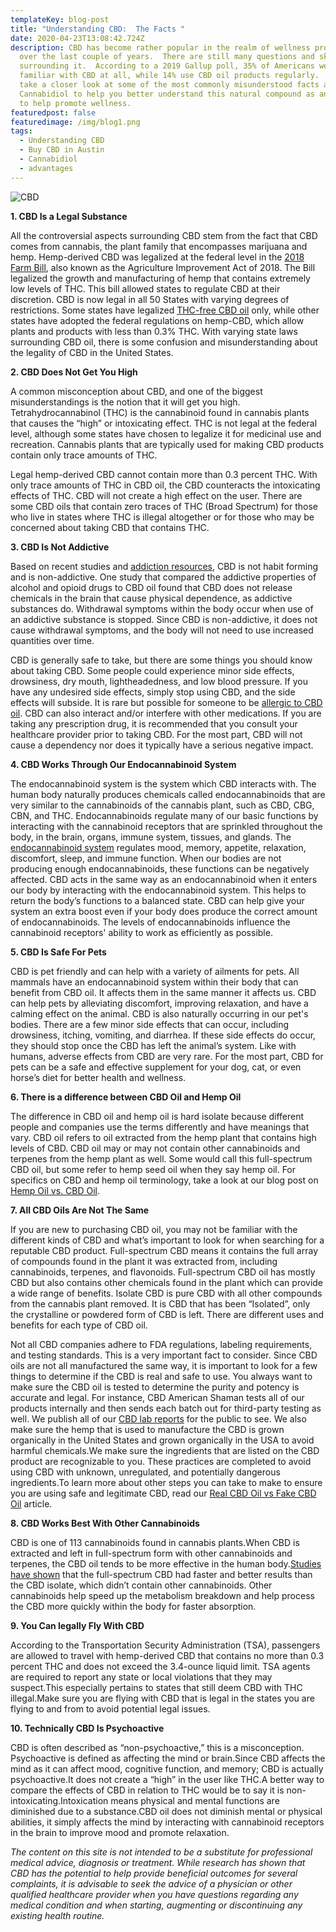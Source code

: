 ```yaml
---
templateKey: blog-post
title: "Understanding CBD:  The Facts "
date: 2020-04-23T13:08:42.724Z
description: CBD has become rather popular in the realm of wellness products
  over the last couple of years.  There are still many questions and skepticism
  surrounding it.  According to a 2019 Gallup poll, 35% of Americans were not
  familiar with CBD at all, while 14% use CBD oil products regularly.  Let’s
  take a closer look at some of the most commonly misunderstood facts about
  Cannabidiol to help you better understand this natural compound as an option
  to help promote wellness.
featuredpost: false
featuredimage: /img/blog1.png
tags:
  - Understanding CBD
  - Buy CBD in Austin
  - Cannabidiol
  - advantages
---
```

![CBD](/img/blog1.png)

**1. CBD Is a Legal Substance**

All the controversial aspects surrounding CBD stem from the fact that CBD comes from cannabis, the plant family that encompasses marijuana and hemp. Hemp-derived CBD was legalized at the federal level in the [2018 Farm Bill](https://www.farmers.gov/manage/farmbill), also known as the Agriculture Improvement Act of 2018. The Bill legalized the growth and manufacturing of hemp that contains extremely low levels of THC. This bill allowed states to regulate CBD at their discretion. CBD is now legal in all 50 States with varying degrees of restrictions. Some states have legalized [THC-free CBD oil](https://cbdamericanshaman.com/thc-free-cbd-oil) only, while other states have adopted the federal regulations on hemp-CBD, which allow plants and products with less than 0.3% THC.  With varying state laws surrounding CBD oil, there is some confusion and misunderstanding about the legality of CBD in the United States.

**2. CBD Does Not Get You High**

A common misconception about CBD, and one of the biggest misunderstandings is the notion that it will get you high. Tetrahydrocannabinol (THC) is the cannabinoid found in cannabis plants that causes the “high” or intoxicating effect. THC is not legal at the federal level, although some states have chosen to legalize it for medicinal use and recreation. Cannabis plants that are typically used for making CBD products contain only trace amounts of THC.

Legal hemp-derived CBD cannot contain more than 0.3 percent THC. With only trace amounts of THC in CBD oil, the CBD counteracts the intoxicating effects of THC. CBD will not create a high effect on the user. There are some CBD oils that contain zero traces of THC (Broad Spectrum) for those who live in states where THC is illegal altogether or for those who may be concerned about taking CBD that contains THC.

**3. CBD Is Not Addictive**

Based on recent studies and [addiction resources](https://www.addictionresource.net/blog/cbd-addiction/), CBD is not habit forming and is non-addictive. One study that compared the addictive properties of alcohol and opioid drugs to CBD oil found that CBD does not release chemicals in the brain that cause physical dependence, as addictive substances do.  Withdrawal symptoms within the body occur when use of an addictive substance is stopped.  Since CBD is non-addictive, it does not cause withdrawal symptoms, and the body will not need to use increased quantities over time.

CBD is generally safe to take, but there are some things you should know about taking CBD. Some people could experience minor side effects, drowsiness, dry mouth, lightheadedness, and low blood pressure. If you have any undesired side effects, simply stop using CBD, and the side effects will subside. It is rare but possible for someone to be [allergic to CBD oil](https://cbdamericanshaman.com/blog/can-someone-be-allergic-to-cbd). CBD can also interact and/or interfere with other medications. If you are taking any prescription drug, it is recommended that you consult your healthcare provider prior to taking CBD. For the most part, CBD will not cause a dependency nor does it typically have a serious negative impact.

**4. CBD Works Through Our Endocannabinoid System**

The endocannabinoid system is the system which CBD interacts with. The human body naturally produces chemicals called endocannabinoids that are very similar to the cannabinoids of the cannabis plant, such as CBD, CBG, CBN, and THC. Endocannabinoids regulate many of our basic functions by interacting with the cannabinoid receptors that are sprinkled throughout the body, in the brain, organs, immune system, tissues, and glands. The [endocannabinoid system](https://www.uclahealth.org/cannabis/human-endocannabinoid-system) regulates mood, memory, appetite, relaxation, discomfort, sleep, and immune function. When our bodies are not producing enough endocannabinoids, these functions can be negatively affected. CBD acts in the same way as an endocannabinoid when it enters our body by interacting with the endocannabinoid system. This helps to return the body’s functions to a balanced state. CBD can help give your system an extra boost even if your body does produce the correct amount of endocannabinoids. The levels of endocannabinoids influence the cannabinoid receptors' ability to work as efficiently as possible.

**5. CBD Is Safe For Pets**

CBD is pet friendly and can help with a variety of ailments for pets. All mammals have an endocannabinoid system within their body that can benefit from CBD oil. It affects them in the same manner it affects us. CBD can help pets by alleviating discomfort, improving relaxation, and have a calming effect on the animal. CBD is also naturally occurring in our pet's bodies. There are a few minor side effects that can occur, including drowsiness, itching, vomiting, and diarrhea. If these side effects do occur, they should stop once the CBD has left the animal’s system. Like with humans, adverse effects from CBD are very rare. For the most part, CBD for pets can be a safe and effective supplement for your dog, cat, or even horse’s diet for better health and wellness.

**6. There is a difference between CBD Oil and Hemp Oil**

The difference in CBD oil and hemp oil is hard isolate because different people and companies use the terms differently and have meanings that vary. CBD oil refers to oil extracted from the hemp plant that contains high levels of CBD. CBD oil may or may not contain other cannabinoids and terpenes from the hemp plant as well. Some would call this full-spectrum CBD oil, but some refer to hemp seed oil when they say hemp oil. For specifics on CBD and hemp oil terminology, take a look at our blog post on [Hemp Oil vs. CBD Oil](https://cbdamericanshaman.com/blog/hemp-oil-vs-cbd-oil).

**7. All CBD Oils Are Not The Same**

If you are new to purchasing CBD oil, you may not be familiar with the different kinds of CBD and what’s important to look for when searching for a reputable CBD product. Full-spectrum CBD means it contains the full array of compounds found in the plant it was extracted from, including cannabinoids, terpenes, and flavonoids. Full-spectrum CBD oil has mostly CBD but also contains other chemicals found in the plant which can provide a wide range of benefits. Isolate CBD is pure CBD with all other compounds from the cannabis plant removed. It is CBD that has been “Isolated”, only the crystalline or powdered form of CBD is left. There are different uses and benefits for each type of CBD oil.

Not all CBD companies adhere to FDA regulations, labeling requirements, and testing standards. This is a very important fact to consider. Since CBD oils are not all manufactured the same way, it is important to look for a few things to determine if the CBD is real and safe to use. You always want to make sure the CBD oil is tested to determine the purity and potency is accurate and legal. For instance, CBD American Shaman tests all of our products internally and then sends each batch out for third-party testing as well. We publish all of our [CBD lab reports](https://cbdamericanshaman.com/lab-reports) for the public to see. We also make sure the hemp that is used to manufacture the CBD is grown organically in the United States and grown organically in the USA to avoid harmful chemicals.We make sure the ingredients that are listed on the CBD product are recognizable to you. These practices are completed to avoid using CBD with unknown, unregulated, and potentially dangerous ingredients.To learn more about other steps you can take to make to ensure you are using safe and legitimate CBD, read our [Real CBD Oil vs Fake CBD Oil](https://cbdamericanshaman.com/blog/cbd-oil-know-how-to-spot-the-fake-stuff-from-the-real) article.

**8. CBD Works Best With Other Cannabinoids**

CBD is one of 113 cannabinoids found in cannabis plants.When CBD is extracted and left in full-spectrum form with other cannabinoids and terpenes, the CBD oil tends to be more effective in the human body.[Studies have shown](https://file.scirp.org/pdf/PP_2015021016351567.pdf) that the full-spectrum CBD had faster and better results than the CBD isolate, which didn’t contain other cannabinoids. Other cannabinoids help speed up the metabolism breakdown and help process the CBD more quickly within the body for faster absorption.

 **9. You Can legally Fly With CBD**

According to the Transportation Security Administration (TSA), passengers are allowed to travel with hemp-derived CBD that contains no more than 0.3 percent THC and does not exceed the 3.4-ounce liquid limit. TSA agents are required to report any state or local violations that they may suspect.This especially pertains to states that still deem CBD with THC illegal.Make sure you are flying with CBD that is legal in the states you are flying to and from to avoid potential legal issues.

 **10. Technically CBD Is Psychoactive**

CBD is often described as “non-psychoactive,” this is a misconception. Psychoactive is defined as affecting the mind or brain.Since CBD affects the mind as it can affect mood, cognitive function, and memory; CBD is actually psychoactive.It does not create a “high” in the user like THC.A better way to compare the effects of CBD in relation to THC would be to say it is non-intoxicating.Intoxication means physical and mental functions are diminished due to a substance.CBD oil does not diminish mental or physical abilities, it simply affects the mind by interacting with cannabinoid receptors in the brain to improve mood and promote relaxation.

*The content on this site is not intended to be a substitute for professional medical advice, diagnosis or treatment. While research has shown that CBD has the potential to help provide beneficial outcomes for several complaints, it is advisable to seek the advice of a physician or other qualified healthcare provider when you have questions regarding any medical condition and when starting, augmenting or discontinuing any existing health routine.*